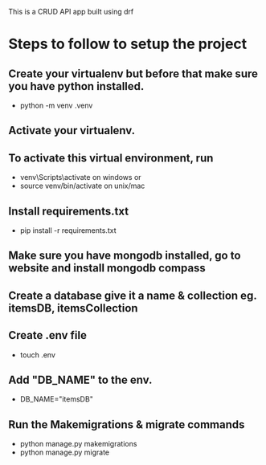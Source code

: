 This is a CRUD API app built using drf

# Steps to follow to setup the project
## Create your virtualenv but before that make sure you have python installed.
- python -m venv .venv
## Activate your virtualenv.
## To activate this virtual environment, run
- venv\Scripts\activate on windows or
- source venv/bin/activate on unix/mac
## Install requirements.txt
- pip install -r requirements.txt
## Make sure you have mongodb installed, go to website and install mongodb compass
## Create a database give it a name & collection eg. itemsDB, itemsCollection
## Create .env file
- touch .env
## Add "DB_NAME" to the env.
- DB_NAME="itemsDB"
## Run the Makemigrations & migrate commands
- python manage.py makemigrations
- python manage.py migrate